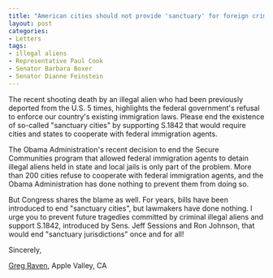 ```yaml
---
title: "American cities should not provide 'sanctuary' for foreign criminals"
layout: post
categories:
- Letters
tags:
- illegal aliens
- Representative Paul Cook
- Senator Barbara Boxer
- Senator Dianne Feinstein
---
```


The recent shooting death by an illegal alien who had been previously deported from the U.S. 5 times, highlights the federal government's refusal to enforce our country's existing immigration laws. Please end the existence of so-called "sanctuary cities" by supporting S.1842 that would require cities and states to cooperate with federal immigration agents.

The Obama Administration's recent decision to end the Secure Communities program that allowed federal immigration agents to detain illegal aliens held in state and local jails is only part of the problem. More than 200 cities refuse to cooperate with federal immigration agents, and the Obama Administration has done nothing to prevent them from doing so.

But Congress shares the blame as well. For years, bills have been introduced to end "sanctuary cities", but lawmakers have done nothing. I urge you to prevent future tragedies committed by criminal illegal aliens and support S.1842, introduced by Sens. Jeff Sessions and Ron Johnson, that would end "sanctuary jurisdictions" once and for all!

Sincerely,

[Greg Raven](https://www.gregraven.org), Apple Valley, CA